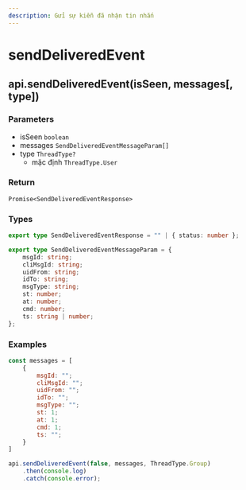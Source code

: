 ```yaml
---
description: Gửi sự kiễn đã nhận tin nhắn
---
```


# sendDeliveredEvent

## api.sendDeliveredEvent(isSeen, messages\[, type])

### Parameters

* isSeen `boolean`
* messages `SendDeliveredEventMessageParam[]`
* type `ThreadType?`
  * mặc định `ThreadType.User`

### Return

`Promise<SendDeliveredEventResponse>`

### Types

```typescript
export type SendDeliveredEventResponse = "" | { status: number };

export type SendDeliveredEventMessageParam = {
    msgId: string;
    cliMsgId: string;
    uidFrom: string;
    idTo: string;
    msgType: string;
    st: number;
    at: number;
    cmd: number;
    ts: string | number;
};
```

### Examples

```javascript
const messages = [
    {
        msgId: "";
        cliMsgId: "";
        uidFrom: "";
        idTo: "";
        msgType: "";
        st: 1;
        at: 1;
        cmd: 1;
        ts: "";
    }
]

api.sendDeliveredEvent(false, messages, ThreadType.Group)
    .then(console.log)
    .catch(console.error);
```
